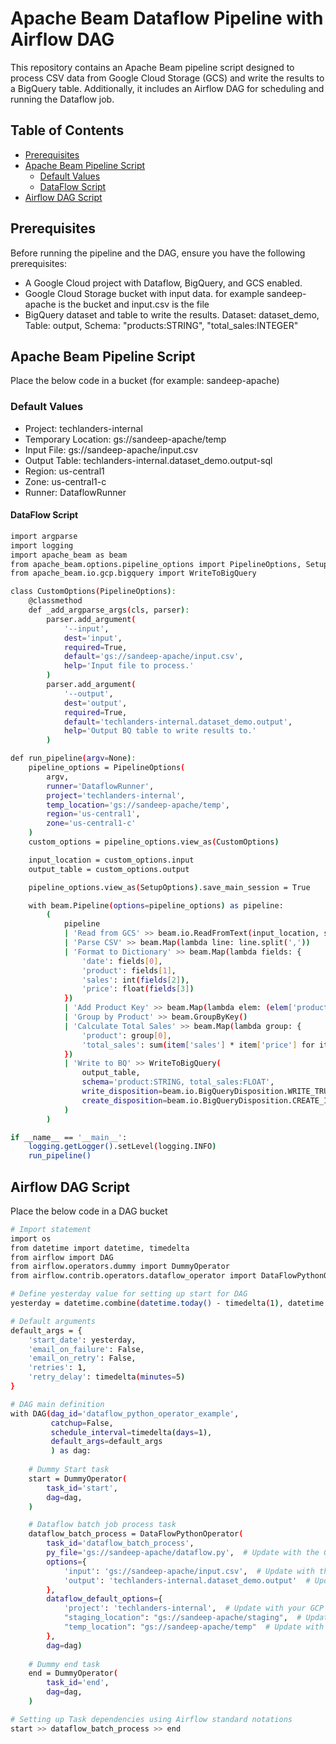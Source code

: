 # Apache Beam Dataflow Pipeline with Airflow DAG

This repository contains an Apache Beam pipeline script designed to process CSV data from Google Cloud Storage (GCS) and write the results to a BigQuery table. Additionally, it includes an Airflow DAG for scheduling and running the Dataflow job.

## Table of Contents
- [Prerequisites](#prerequisites)
- [Apache Beam Pipeline Script](#apache-beam-pipeline-script)
  - [Default Values](#default-values)
  - [DataFlow Script](#DataFlow-Script)
- [Airflow DAG Script](#Airflow-DAG-Script)

## Prerequisites

Before running the pipeline and the DAG, ensure you have the following prerequisites:
- A Google Cloud project with Dataflow, BigQuery, and GCS enabled.
- Google Cloud Storage bucket with input data. for example sandeep-apache is the bucket and input.csv is the file
- BigQuery dataset and table to write the results. Dataset: dataset_demo, Table: output, Schema: "products:STRING", "total_sales:INTEGER"

## Apache Beam Pipeline Script 

Place the below code in a bucket (for example: sandeep-apache)

### Default Values
- Project: techlanders-internal
- Temporary Location: gs://sandeep-apache/temp
- Input File: gs://sandeep-apache/input.csv
- Output Table: techlanders-internal.dataset_demo.output-sql
- Region: us-central1
- Zone: us-central1-c
- Runner: DataflowRunner

#### DataFlow Script
```sh
import argparse
import logging
import apache_beam as beam
from apache_beam.options.pipeline_options import PipelineOptions, SetupOptions
from apache_beam.io.gcp.bigquery import WriteToBigQuery

class CustomOptions(PipelineOptions):
    @classmethod
    def _add_argparse_args(cls, parser):
        parser.add_argument(
            '--input',
            dest='input',
            required=True,
            default='gs://sandeep-apache/input.csv',
            help='Input file to process.'
        )
        parser.add_argument(
            '--output',
            dest='output',
            required=True,
            default='techlanders-internal.dataset_demo.output',
            help='Output BQ table to write results to.'
        )

def run_pipeline(argv=None):
    pipeline_options = PipelineOptions(
        argv,
        runner='DataflowRunner',
        project='techlanders-internal',
        temp_location='gs://sandeep-apache/temp',
        region='us-central1',
        zone='us-central1-c'
    )
    custom_options = pipeline_options.view_as(CustomOptions)

    input_location = custom_options.input
    output_table = custom_options.output

    pipeline_options.view_as(SetupOptions).save_main_session = True

    with beam.Pipeline(options=pipeline_options) as pipeline:
        (
            pipeline
            | 'Read from GCS' >> beam.io.ReadFromText(input_location, skip_header_lines=1)
            | 'Parse CSV' >> beam.Map(lambda line: line.split(','))
            | 'Format to Dictionary' >> beam.Map(lambda fields: {
                'date': fields[0],
                'product': fields[1],
                'sales': int(fields[2]),
                'price': float(fields[3])
            })
            | 'Add Product Key' >> beam.Map(lambda elem: (elem['product'], elem))
            | 'Group by Product' >> beam.GroupByKey()
            | 'Calculate Total Sales' >> beam.Map(lambda group: {
                'product': group[0],
                'total_sales': sum(item['sales'] * item['price'] for item in group[1])
            })
            | 'Write to BQ' >> WriteToBigQuery(
                output_table,
                schema='product:STRING, total_sales:FLOAT',
                write_disposition=beam.io.BigQueryDisposition.WRITE_TRUNCATE,
                create_disposition=beam.io.BigQueryDisposition.CREATE_IF_NEEDED
            )
        )

if __name__ == '__main__':
    logging.getLogger().setLevel(logging.INFO)
    run_pipeline()
```

## Airflow DAG Script

Place the below code in a DAG bucket

```sh
# Import statement
import os
from datetime import datetime, timedelta
from airflow import DAG
from airflow.operators.dummy import DummyOperator
from airflow.contrib.operators.dataflow_operator import DataFlowPythonOperator

# Define yesterday value for setting up start for DAG
yesterday = datetime.combine(datetime.today() - timedelta(1), datetime.min.time())

# Default arguments
default_args = {
    'start_date': yesterday,
    'email_on_failure': False,
    'email_on_retry': False,
    'retries': 1,
    'retry_delay': timedelta(minutes=5)
}

# DAG main definition
with DAG(dag_id='dataflow_python_operator_example',
         catchup=False,
         schedule_interval=timedelta(days=1),
         default_args=default_args
         ) as dag:
    
    # Dummy Start task
    start = DummyOperator(
        task_id='start',
        dag=dag,
    )

    # Dataflow batch job process task
    dataflow_batch_process = DataFlowPythonOperator(
        task_id='dataflow_batch_process',
        py_file='gs://sandeep-apache/dataflow.py',  # Update with the GCS path to your script
        options={
            'input': 'gs://sandeep-apache/input.csv',  # Update with the input file location in GCS
            'output': 'techlanders-internal.dataset_demo.output'  # Update with your BigQuery table specification
        },
        dataflow_default_options={
            'project': 'techlanders-internal',  # Update with your GCP project ID
            "staging_location": "gs://sandeep-apache/staging",  # Update with the staging location in GCS
            "temp_location": "gs://sandeep-apache/temp"  # Update with the temp location in GCS
        },
        dag=dag) 
        
    # Dummy end task
    end = DummyOperator(
        task_id='end',
        dag=dag,
    )   

# Setting up Task dependencies using Airflow standard notations        
start >> dataflow_batch_process >> end

```

